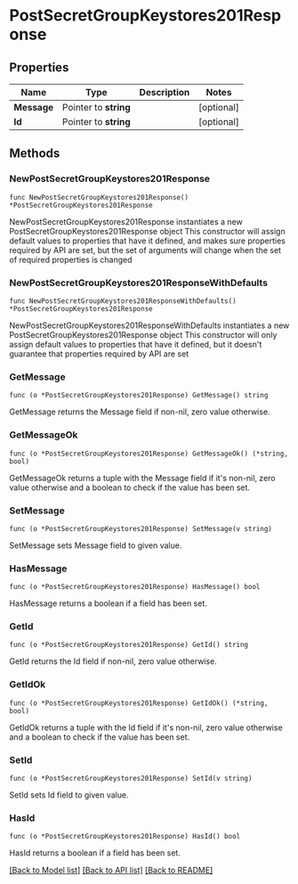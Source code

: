 # PostSecretGroupKeystores201Response

## Properties

Name | Type | Description | Notes
------------ | ------------- | ------------- | -------------
**Message** | Pointer to **string** |  | [optional] 
**Id** | Pointer to **string** |  | [optional] 

## Methods

### NewPostSecretGroupKeystores201Response

`func NewPostSecretGroupKeystores201Response() *PostSecretGroupKeystores201Response`

NewPostSecretGroupKeystores201Response instantiates a new PostSecretGroupKeystores201Response object
This constructor will assign default values to properties that have it defined,
and makes sure properties required by API are set, but the set of arguments
will change when the set of required properties is changed

### NewPostSecretGroupKeystores201ResponseWithDefaults

`func NewPostSecretGroupKeystores201ResponseWithDefaults() *PostSecretGroupKeystores201Response`

NewPostSecretGroupKeystores201ResponseWithDefaults instantiates a new PostSecretGroupKeystores201Response object
This constructor will only assign default values to properties that have it defined,
but it doesn't guarantee that properties required by API are set

### GetMessage

`func (o *PostSecretGroupKeystores201Response) GetMessage() string`

GetMessage returns the Message field if non-nil, zero value otherwise.

### GetMessageOk

`func (o *PostSecretGroupKeystores201Response) GetMessageOk() (*string, bool)`

GetMessageOk returns a tuple with the Message field if it's non-nil, zero value otherwise
and a boolean to check if the value has been set.

### SetMessage

`func (o *PostSecretGroupKeystores201Response) SetMessage(v string)`

SetMessage sets Message field to given value.

### HasMessage

`func (o *PostSecretGroupKeystores201Response) HasMessage() bool`

HasMessage returns a boolean if a field has been set.

### GetId

`func (o *PostSecretGroupKeystores201Response) GetId() string`

GetId returns the Id field if non-nil, zero value otherwise.

### GetIdOk

`func (o *PostSecretGroupKeystores201Response) GetIdOk() (*string, bool)`

GetIdOk returns a tuple with the Id field if it's non-nil, zero value otherwise
and a boolean to check if the value has been set.

### SetId

`func (o *PostSecretGroupKeystores201Response) SetId(v string)`

SetId sets Id field to given value.

### HasId

`func (o *PostSecretGroupKeystores201Response) HasId() bool`

HasId returns a boolean if a field has been set.


[[Back to Model list]](../README.md#documentation-for-models) [[Back to API list]](../README.md#documentation-for-api-endpoints) [[Back to README]](../README.md)


